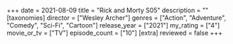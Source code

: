 +++
date = 2021-08-09
title = "Rick and Morty S05"
description = ""
[taxonomies]
director = ["Wesley Archer"] 
genres = ["Action", "Adventure", "Comedy", "Sci-Fi", "Cartoon"]
release_year = ["2021"]
my_rating = ["4"]
movie_or_tv = ["TV"]
episode_count = ["10"]
[extra]
reviewed = false
+++

